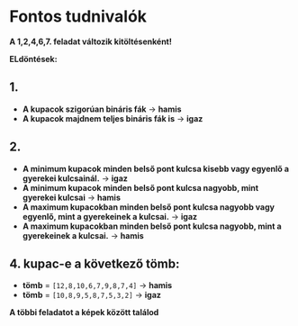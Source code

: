 # Fontos tudnivalók

**A 1,2,4,6,7. feladat változik kitöltésenként!**

**ELdöntések:**
## 1. 
- **A kupacok szigorúan bináris fák** → **hamis**  
- **A kupacok majdnem teljes bináris fák is** → **igaz**

## 2. 
- **A minimum kupacok minden belső pont kulcsa kisebb vagy egyenlő a gyerekei kulcsainál.** → **igaz**  
- **A minimum kupacok minden belső pont kulcsa nagyobb, mint gyerekei kulcsai** → **hamis**
- **A maximum kupacokban minden belső pont kulcsa nagyobb vagy egyenlő, mint a gyerekeinek a kulcsai.** → **igaz**  
- **A maximum kupacokban minden belső pont kulcsa nagyobb, mint a gyerekeinek a kulcsai.** → **hamis**

## 4. kupac-e a következő tömb:
- **tömb** = `[12,8,10,6,7,9,8,7,4]` → **hamis**  
- **tömb** = `[10,8,9,5,8,7,5,3,2]` → **igaz**  

**A többi feladatot a képek között találod**

